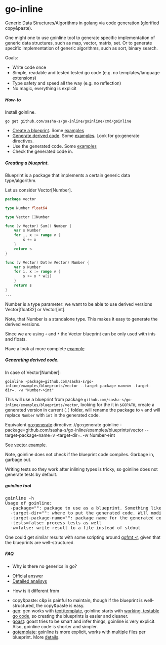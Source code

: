 # go-inline
Generic Data Structures/Algorithms in golang via code generation (glorified copy&paste).

One might one to use goinline tool to generate specific implementation of generic data structures, such as map, vector, matrix, set.
Or to  generate specific implementation of generic algorithms, such as sort, binary search.

Goals:

* Write code once
* Simple, readable and tested tested go code (e.g. no templates/language extensions)
* Type safety and speed all the way (e.g. no reflection)
* No magic, everything is explicit

##### How-to
Install goinline.
```
go get github.com/sasha-s/go-inline/goinline/cmd/goinline
```

* [Create a blueprint](#creating-a-blueprint). Some [examples](https://github.com/sasha-s/go-inline/blob/master/examples/blueprints)
* [Generate derived code](#generating-derived-code). Some [examples](https://github.com/sasha-s/go-inline/blob/master/examples/usage). Look for go:generate directives.
* Use the generated code.  Some [examples](https://github.com/sasha-s/go-inline/blob/master/examples/usage)
* Check the generated code in.


##### Creating a blueprint.

Blueprint is a package that implements a certain generic data type/algorithm.

Let us consider Vector[Number].

```go
package vector

type Number float64

type Vector []Number

func (v Vector) Sum() Number {
    var s Number
    for _, x := range v {
        s += x
    }
    return s
}

func (v Vector) Dot(w Vector) Number {
    var s Number
    for i, x := range v {
        s += x * w[i]
    }
    return s
}
...
```
Number is a type parameter: we want to be able to use derived versions Vector[float32] or Vector[int].

Note, that Number is a standalone type. This makes it easy to generate the derived versions.

Since we are using `+` and `*` the Vector blueprint can be only used with ints and floats.

Have a look at more complete [example](https://github.com/sasha-s/go-inline/blob/master/examples/blueprints/vector/vector.go)

##### Generating derived code.

In case of Vector[Number]:

```
goinline -package=github.com/sasha-s/go-inline/examples/blueprints/vector --target-package-name=v -target-dir=. -w "Number->int"
```

This will use a blueprint from package `github.com/sasha-s/go-inline/examples/blueprints/vector`, looking for the it in `$GOPATH`, create a generated version in current (`.`) folder, will rename the package to `v` and will replace `Number` with `int` in the generated code.

Equivalent [go:generate](http://blog.golang.org/generate) directive:
//go:generate goinline -package=github.com/sasha-s/go-inline/examples/blueprints/vector --target-package-name=v -target-dir=. -w Number->int

See [vector example](https://github.com/sasha-s/go-inline/blob/master/examples/usage/v/vector_example_test.go).

Note, goinline does not check if the blueprint code compiles. Garbage in, garbage out.

Writing tests so they work after inlining types is tricky, so goinline does not generate tests by default.

##### goinline tool

<pre>
goinline -h
Usage of goinline:
  -package="": package to use as a blueprint. Something like `github.com/sasha-s/go-inline/examples/blueprints/concurrentmap`
  -target-dir="": where to put the generated code. Will modify the blueprint (according to package) if empty
  -target-package-name="": package name for the generated code. Ignored if empty
  -tests=false: process tests as well
  -w=false: write result to a file instead of stdout
</pre>

One could get similar results with some scripting around [gofmt -r](https://golang.org/cmd/gofmt/), given that the blueprints are well-structured.

##### FAQ
* Why is there no generics in go?
 - [Official answer](https://golang.org/doc/faq#generics)
 - [Detailed analisys](https://docs.google.com/document/d/1vrAy9gMpMoS3uaVphB32uVXX4pi-HnNjkMEgyAHX4N4/)
* How is it different from
 - copy&paste: c&p is painful to maintain, though if the blueprint is well-structured, the copy&paste is easy.
 - [gen](http://clipperhouse.github.io/gen/): gen works with [text/template](https://github.com/clipperhouse/linkedlist/blob/master/templates.go), goinline starts with [working, testable go code](https://github.com/sasha-s/go-inline/blob/master/examples/blueprints/search/search.go), so creating the blueprints is easier and cleaner.
 - [goast](https://github.com/go-goast/goast): goast tries to be smart and infer things, goinline is very explicit. Also, goinline code is shorter and simpler.
 - [gotemplate](https://github.com/ncw/gotemplate): goinline is more explicit, works with multiple files per blueprint. More [details](https://groups.google.com/d/msg/golang-nuts/8wwQcaGRVD4/EfGOpx4A3igJ).

